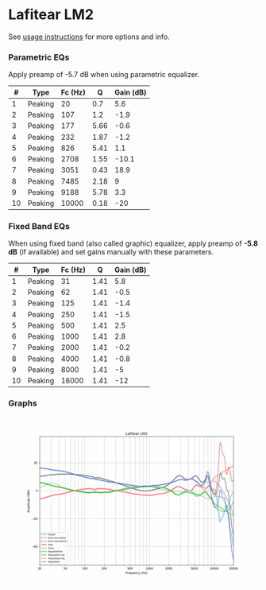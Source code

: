 # Lafitear LM2
See [usage instructions](https://github.com/jaakkopasanen/AutoEq#usage) for more options and info.

### Parametric EQs
Apply preamp of -5.7 dB when using parametric equalizer.

|   # | Type    |   Fc (Hz) |    Q |   Gain (dB) |
|-----|---------|-----------|------|-------------|
|   1 | Peaking |        20 | 0.7  |         5.6 |
|   2 | Peaking |       107 | 1.2  |        -1.9 |
|   3 | Peaking |       177 | 5.66 |        -0.6 |
|   4 | Peaking |       232 | 1.87 |        -1.2 |
|   5 | Peaking |       826 | 5.41 |         1.1 |
|   6 | Peaking |      2708 | 1.55 |       -10.1 |
|   7 | Peaking |      3051 | 0.43 |        18.9 |
|   8 | Peaking |      7485 | 2.18 |         9   |
|   9 | Peaking |      9188 | 5.78 |         3.3 |
|  10 | Peaking |     10000 | 0.18 |       -20   |

### Fixed Band EQs
When using fixed band (also called graphic) equalizer, apply preamp of **-5.8 dB** (if available) and set gains manually with these parameters.

|   # | Type    |   Fc (Hz) |    Q |   Gain (dB) |
|-----|---------|-----------|------|-------------|
|   1 | Peaking |        31 | 1.41 |         5.8 |
|   2 | Peaking |        62 | 1.41 |        -0.5 |
|   3 | Peaking |       125 | 1.41 |        -1.4 |
|   4 | Peaking |       250 | 1.41 |        -1.5 |
|   5 | Peaking |       500 | 1.41 |         2.5 |
|   6 | Peaking |      1000 | 1.41 |         2.8 |
|   7 | Peaking |      2000 | 1.41 |        -0.2 |
|   8 | Peaking |      4000 | 1.41 |        -0.8 |
|   9 | Peaking |      8000 | 1.41 |        -5   |
|  10 | Peaking |     16000 | 1.41 |       -12   |

### Graphs
![](./Lafitear%20LM2.png)
